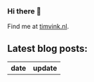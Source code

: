 ### Hi there 👋

Find me at [timvink.nl](https://www.timvink.nl).

## Latest blog posts:

<table style="width:100%">
  <tr>
    <th>date</th>
    <th>update</th>
  </tr>
<!-- BLOG-POST-LIST:START -->

<!-- BLOG-POST-LIST:END -->
</table>
